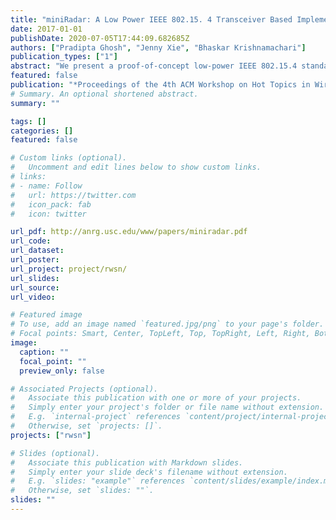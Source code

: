 ```yaml
---
title: "miniRadar: A Low Power IEEE 802.15. 4 Transceiver Based Implementation of Bistatic Radar"
date: 2017-01-01
publishDate: 2020-07-05T17:44:09.682685Z
authors: ["Pradipta Ghosh", "Jenny Xie", "Bhaskar Krishnamachari"]
publication_types: ["1"]
abstract: "We present a proof-of-concept low-power IEEE 802.15.4 standard based bistatic radar system for localizing unknown radio-wave reflecting objects in an unknown environment. Unlike prior multiantenna based approaches, we employ a single standard low power omnidirectional transmitter with known transmission parameters and a single rotating directional receiver antenna to collect a set of directional RSSI samples and, thereafter, exploit the directionality information of the samples to determine the locations of the reflecting objects. To this end, we employ the well-known Maximum Likelihood Estimator (MLE) to extract required information from the collected RSSI samples. To test the concept, we have developed a real hardware prototype of the system. Through a set of simulation and real experiments, we demonstrate the potential of the proposed concept. To our knowledge this is the first bistatic radar system demonstrated with low cost low power off-the-shelf 802.15.4 radios."
featured: false
publication: "*Proceedings of the 4th ACM Workshop on Hot Topics in Wireless (HotWireless)*"
# Summary. An optional shortened abstract.
summary: ""

tags: []
categories: []
featured: false

# Custom links (optional).
#   Uncomment and edit lines below to show custom links.
# links:
# - name: Follow
#   url: https://twitter.com
#   icon_pack: fab
#   icon: twitter

url_pdf: http://anrg.usc.edu/www/papers/miniradar.pdf
url_code:
url_dataset:
url_poster:
url_project: project/rwsn/
url_slides:
url_source:
url_video:

# Featured image
# To use, add an image named `featured.jpg/png` to your page's folder. 
# Focal points: Smart, Center, TopLeft, Top, TopRight, Left, Right, BottomLeft, Bottom, BottomRight.
image:
  caption: ""
  focal_point: ""
  preview_only: false

# Associated Projects (optional).
#   Associate this publication with one or more of your projects.
#   Simply enter your project's folder or file name without extension.
#   E.g. `internal-project` references `content/project/internal-project/index.md`.
#   Otherwise, set `projects: []`.
projects: ["rwsn"]

# Slides (optional).
#   Associate this publication with Markdown slides.
#   Simply enter your slide deck's filename without extension.
#   E.g. `slides: "example"` references `content/slides/example/index.md`.
#   Otherwise, set `slides: ""`.
slides: ""
---
```

